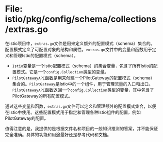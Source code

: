 # File: istio/pkg/config/schema/collections/extras.go

在istio项目中，`extras.go`文件是用来定义额外的配置模式（schema）集合的。配置模式定义了可配置对象的结构和属性。`extras.go`文件中的变量和函数用于定义和管理Istio的配置模式（schema）。

- `Istio`变量是一个Istio配置模式（schema）的集合变量，包含了所有Istio的配置模式。它是一个`config.Collection`类型的变量。
- `PilotGatewayAPI`函数是用来创建一个PilotGateway的配置模式（schema）集合的。`PilotGateway`是Istio中的一个组件，用于管理流量的入口和出口。`PilotGatewayAPI`函数返回一个`config.Collection`类型的变量，其中包含了PilotGateway的所有配置模式。

通过这些变量和函数，`extras.go`文件可以定义和管理额外的配置模式集合，以便在Istio中使用。这些配置模式用于指定和管理各种Istio组件的配置，例如PilotGateway的配置。

值得注意的是，我提供的是根据文件名和项目的一般知识推测的答案，并不能保证完全准确。具体的功能和用途最好还是参考代码和文档。

